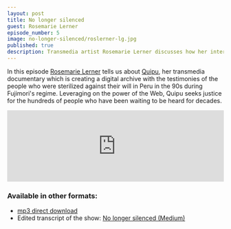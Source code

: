 ```yaml
---
layout: post
title: No longer silenced
guest: Rosemarie Lerner
episode_number: 5
image: no-longer-silenced/roslerner-lg.jpg
published: true
description: Transmedia artist Rosemarie Lerner discusses how her interactive documentary and archival project is giving a voice to the survivors of Peru's State-sponsored forced sterilization program from the 1990’s.
---
```


In this episode [Rosemarie Lerner](https://twitter.com/roslerner) tells us about [Quipu](https://interactive.quipu-project.com/), her transmedia documentary which is creating a digital archive with the testimonies of the people who were sterilized against their will in Peru in the 90s during Fujimori's regime. Leveraging on the power of the Web, Quipu seeks justice for the hundreds of people who have been waiting to be heard for decades.

<iframe width="100%" height="166" scrolling="no" frameborder="no" src="https://w.soundcloud.com/player/?url=https%3A//api.soundcloud.com/tracks/245080701&amp;color=ff5500&amp;auto_play=false&amp;hide_related=false&amp;show_comments=true&amp;show_user=true&amp;show_reposts=false"></iframe>

### Available in other formats:
  * [mp3 direct download](/assets/audio/osemarie-lerner-no-longer-silenced.mp3)
  * Edited transcript of the show: [No longer silenced (Medium)](https://medium.com/@drewwilson/no-longer-silenced-86578d84ceb7)
